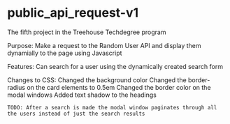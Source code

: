 # public_api_request-v1
 
The fifth project in the Treehouse Techdegree program

Purpose:
    Make a request to the Random User API and display them dynamially to the page using Javascript

Features:
    Can search for a user using the dynamically created search form

Changes to CSS:
    Changed the background color
    Changed the border-radius on the card elements to 0.5em
    Changed the border color on the modal windows
    Added text shadow to the headings
    
    TODO: After a search is made the modal window paginates through all the users instead of just the search results
